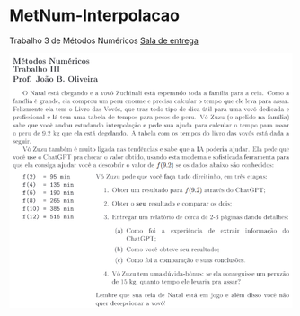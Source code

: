 # MetNum-Interpolacao
Trabalho 3 de Métodos Numéricos
[Sala de entrega](https://moodle.pucrs.br/mod/assign/view.php?id=2794374)

![](Screenshot%202024-06-06%20164740.png)